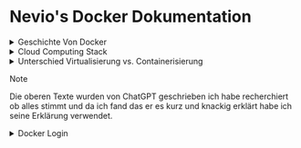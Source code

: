 # Nevio's Docker Dokumentation #
<details>
<summary>Geschichte Von Docker</summary>
<h3>Geschichte Von Docker</h3>

Docker wurde 2013 von Solomon Hykes ins Leben gerufen. Es revolutionierte die Software-Entwicklung, indem es Containerisierung für Anwendungen vereinfachte. Docker ermöglicht es, Anwendungen und ihre Abhängigkeiten in Containern zu verpacken, die überall konsistent ausgeführt werden können.
</details>
<details>
<summary>Cloud Computing Stack</summary>
<h3>Cloud Computing Stack:</h3>

Ein Cloud-Computing-Stack umfasst verschiedene Dienste und Technologien, die zusammenarbeiten, um Cloud-basierte Lösungen bereitzustellen. Typischerweise beinhaltet dies Infrastruktur (wie virtuelle Maschinen), Plattformdienste (wie Datenbanken und Middleware) und Softwareanwendungen (wie SaaS-Angebote).
</details>
<details>
<summary>Unterschied Virtualisierung vs. Containerisierung</summary>
<h3>Unterschied Virtualisierung vs. Containerisierung</h3>

- Virtualisierung: Hier werden ganze virtuelle Maschinen (VMs) erstellt, die eine komplette Betriebssysteminstanz und Anwendungen beinhalten. Jede VM nutzt eine eigene Betriebssysteminstanz und Ressourcen.

- Containerisierung: Container teilen sich das Betriebssystem des Hosts und isolieren Anwendungen und deren Abhängigkeiten voneinander. Sie sind leichtgewichtiger als VMs und starten schneller, da sie den Overhead einer vollständigen Betriebssysteminstanz vermeiden.

Containerisierung, insbesondere durch Docker, hat die Bereitstellung von Anwendungen vereinfacht und die Effizienz in der Cloud-Computing-Welt erheblich verbessert.
</details>

>[!NOTE]
>Die oberen Texte wurden von ChatGPT geschrieben ich habe recherchiert ob alles stimmt und da ich fand das er es kurz und knackig erklärt habe ich seine Erklärung verwendet.
<details>
<summary>Docker Login</summary>
<h3>Docker Login</h3>
Ich musste mich nicht registrieren da ich bereits ein Konto hatte also konnte ich mich 
einfach via Google einloggen.

![Alt text](docker-login-page.png "Login Screen")

Dannach war ich bereits auf meinem Konto eingelogged.

![Alt text](docker-logged-in.png "Logged In Screen")
</details>
